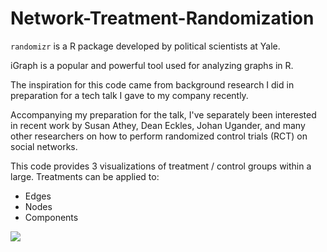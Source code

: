 # Network-Treatment-Randomization
`randomizr` is a R package developed by political scientists at Yale.

iGraph is a popular and powerful tool used for analyzing graphs in R.

The inspiration for this code came from background research I did in preparation for a tech talk I gave to my company recently. 

Accompanying my preparation for the talk, I've separately been interested in recent work by Susan Athey, Dean Eckles, Johan Ugander, and many other researchers on how to perform randomized control trials (RCT) on social networks.

This code provides 3 visualizations of treatment / control groups within a large. Treatments can be applied to:

* Edges
* Nodes
* Components

![](https://imgur.com/a/CfkX0Ll)
